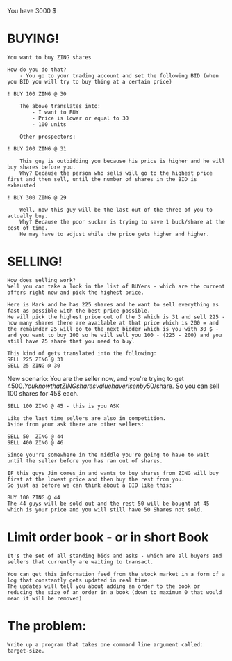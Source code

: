 You have 3000 $

# BUYING!
    You want to buy ZING shares

    How do you do that?
        - You go to your trading account and set the following BID (when you BID you will try to buy thing at a certain price)

    ! BUY 100 ZING @ 30
        
        The above translates into:
            - I want to BUY
            - Price is lower or equal to 30
            - 100 units
    
        Other prospectors:

    ! BUY 200 ZING @ 31

        This guy is outbidding you because his price is higher and he will buy shares before you.
        Why? Because the person who sells will go to the highest price first and then sell, until the number of shares in the BID is exhausted

    ! BUY 300 ZING @ 29

        Well, now this guy will be the last out of the three of you to actually buy.
        Why? Because the poor sucker is trying to save 1 buck/share at the cost of time.
        He may have to adjust while the price gets higher and higher.

# SELLING!
    How does selling work?
    Well you can take a look in the list of BUYers - which are the current offers right now and pick the highest price.

    Here is Mark and he has 225 shares and he want to sell everything as fast as possible with the best price possible.
    He will pick the highest price out of the 3 which is 31 and sell 225 - how many shares there are available at that price which is 200 = and the remainder 25 will go to the next bidder which is you with 30 $ - and you want to buy 100 so he will sell you 100 - (225 - 200) and you still have 75 share that you need to buy.

    This kind of gets translated into the following:
    SELL 225 ZING @ 31
    SELL 25 ZING @ 30 

New scenario:
    You are the seller now, and you're trying to get 4500$.
    You know that ZING shares value have risen by 50% making them now 45$/share.
    So you can sell 100 shares for 45$ each.

    SELL 100 ZING @ 45 - this is you ASK

    Like the last time sellers are also in competition.
    Aside from your ask there are other sellers:

    SELL 50  ZING @ 44
    SELL 400 ZING @ 46

    Since you're somewhere in the middle you're going to have to wait until the seller before you has ran out of shares.

    IF this guys Jim comes in and wants to buy shares from ZING will buy first at the lowest price and then buy the rest from you.
    So just as before we can think about a BID like this:

    BUY 100 ZING @ 44
    The 44 guys will be sold out and the rest 50 will be bought at 45 which is your price and you will still have 50 Shares not sold.

# Limit order book - or in short Book
    It's the set of all standing bids and asks - which are all buyers and sellers that currently are waiting to transact.

    You can get this information feed from the stock market in a form of a log that constantly gets updated in real time.
    The updates will tell you about adding an order to the book or reducing the size of an order in a book (down to maximum 0 that would mean it will be removed)


# The problem:
    Write up a program that takes one command line argument called: target-size.